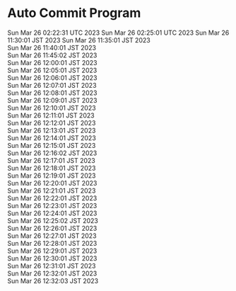 # Auto Commit Program
Sun Mar 26 02:22:31 UTC 2023
Sun Mar 26 02:25:01 UTC 2023
Sun Mar 26 11:30:01 JST 2023
Sun Mar 26 11:35:01 JST 2023 <br/>
Sun Mar 26 11:40:01 JST 2023 <br/>
Sun Mar 26 11:45:02 JST 2023 <br/>
Sun Mar 26 12:00:01 JST 2023 <br/>
Sun Mar 26 12:05:01 JST 2023 <br/>
Sun Mar 26 12:06:01 JST 2023 <br/>
Sun Mar 26 12:07:01 JST 2023 <br/>
Sun Mar 26 12:08:01 JST 2023 <br/>
Sun Mar 26 12:09:01 JST 2023 <br/>
Sun Mar 26 12:10:01 JST 2023 <br/>
Sun Mar 26 12:11:01 JST 2023 <br/>
Sun Mar 26 12:12:01 JST 2023 <br/>
Sun Mar 26 12:13:01 JST 2023 <br/>
Sun Mar 26 12:14:01 JST 2023 <br/>
Sun Mar 26 12:15:01 JST 2023 <br/>
Sun Mar 26 12:16:02 JST 2023 <br/>
Sun Mar 26 12:17:01 JST 2023 <br/>
Sun Mar 26 12:18:01 JST 2023 <br/>
Sun Mar 26 12:19:01 JST 2023 <br/>
Sun Mar 26 12:20:01 JST 2023 <br/>
Sun Mar 26 12:21:01 JST 2023 <br/>
Sun Mar 26 12:22:01 JST 2023 <br/>
Sun Mar 26 12:23:01 JST 2023 <br/>
Sun Mar 26 12:24:01 JST 2023 <br/>
Sun Mar 26 12:25:02 JST 2023 <br/>
Sun Mar 26 12:26:01 JST 2023 <br/>
Sun Mar 26 12:27:01 JST 2023 <br/>
Sun Mar 26 12:28:01 JST 2023 <br/>
Sun Mar 26 12:29:01 JST 2023 <br/>
Sun Mar 26 12:30:01 JST 2023 <br/>
Sun Mar 26 12:31:01 JST 2023 <br/>
Sun Mar 26 12:32:01 JST 2023 <br/>
Sun Mar 26 12:32:03 JST 2023 <br/>
